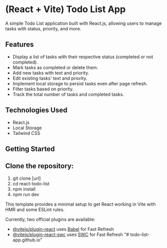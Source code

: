 # (React + Vite) Todo List App

A simple Todo List application built with React.js, allowing users to manage tasks with status, priority, and more.

## Features

- Display a list of tasks with their respective status (completed or not completed).
- Mark tasks as completed or delete them.
- Add new tasks with text and priority.
- Edit existing tasks' text and priority.
- Implement local storage to persist tasks even after page refresh.
- Filter tasks based on priority.
- Track the total number of tasks and completed tasks.

## Technologies Used

- React.js
- Local Storage
- Tailwind CSS

## Getting Started

## Clone the repository:
   1. git clone [url]
   2. cd react-todo-list
   3. npm install
   4. npm run dev




This template provides a minimal setup to get React working in Vite with HMR and some ESLint rules.

Currently, two official plugins are available:

- [@vitejs/plugin-react](https://github.com/vitejs/vite-plugin-react/blob/main/packages/plugin-react/README.md) uses [Babel](https://babeljs.io/) for Fast Refresh
- [@vitejs/plugin-react-swc](https://github.com/vitejs/vite-plugin-react-swc) uses [SWC](https://swc.rs/) for Fast Refresh
"# todo-list-app.github.io" 
